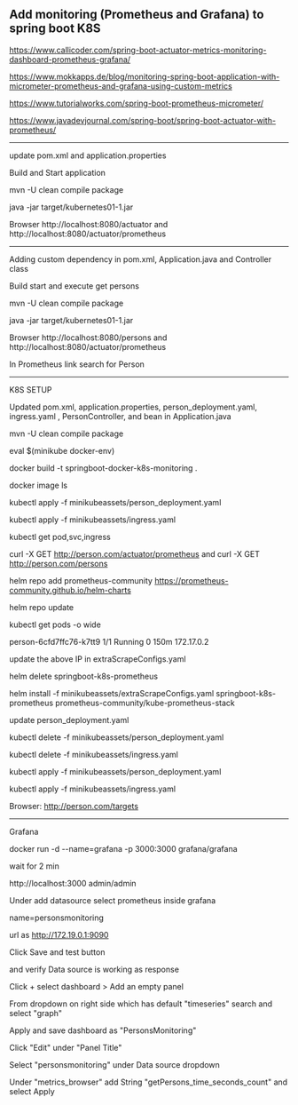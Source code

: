Add monitoring (Prometheus and Grafana) to spring boot K8S
---------------------------------------------
https://www.callicoder.com/spring-boot-actuator-metrics-monitoring-dashboard-prometheus-grafana/

https://www.mokkapps.de/blog/monitoring-spring-boot-application-with-micrometer-prometheus-and-grafana-using-custom-metrics

https://www.tutorialworks.com/spring-boot-prometheus-micrometer/

https://www.javadevjournal.com/spring-boot/spring-boot-actuator-with-prometheus/

----------------------------------------------------------------

update pom.xml and application.properties

Build and Start application

mvn -U clean compile package

java -jar target/kubernetes01-1.jar

Browser http://localhost:8080/actuator and http://localhost:8080/actuator/prometheus

-------------------------------------------------------------------------

Adding custom dependency in pom.xml, Application.java and Controller class

Build start and execute get persons

mvn -U clean compile package

java -jar target/kubernetes01-1.jar

Browser http://localhost:8080/persons and http://localhost:8080/actuator/prometheus

In Prometheus link search for Person

----------------------------------------------------------------------------

K8S SETUP

Updated pom.xml, application.properties, person_deployment.yaml, ingress.yaml , PersonController, and bean in Application.java

mvn -U clean compile package

eval $(minikube docker-env)

docker build -t springboot-docker-k8s-monitoring .

docker image ls

kubectl apply -f minikubeassets/person_deployment.yaml

kubectl apply -f minikubeassets/ingress.yaml

kubectl get pod,svc,ingress

curl -X GET http://person.com/actuator/prometheus  and curl -X GET http://person.com/persons

helm repo add prometheus-community https://prometheus-community.github.io/helm-charts

helm repo update

kubectl get pods -o wide

person-6cfd7ffc76-k7tt9                                        1/1     Running   0          150m   172.17.0.2    

update the above IP in extraScrapeConfigs.yaml

helm delete springboot-k8s-prometheus

helm install -f minikubeassets/extraScrapeConfigs.yaml springboot-k8s-prometheus prometheus-community/kube-prometheus-stack

update person_deployment.yaml

kubectl delete -f minikubeassets/person_deployment.yaml

kubectl delete -f minikubeassets/ingress.yaml

kubectl apply -f minikubeassets/person_deployment.yaml

kubectl apply -f minikubeassets/ingress.yaml

Browser: http://person.com/targets


-------------------------------------------------------------

Grafana

docker run -d --name=grafana -p 3000:3000 grafana/grafana

wait for 2 min

http://localhost:3000 admin/admin

Under add datasource select prometheus inside grafana

name=personsmonitoring

url as http://172.19.0.1:9090

Click Save and test button 

and verify Data source is working as response

Click + select dashboard > Add an empty panel

From dropdown on right side which has default "timeseries" search and select "graph"

Apply and save dashboard as "PersonsMonitoring"

Click "Edit" under "Panel Title"

Select "personsmonitoring" under Data source dropdown

Under "metrics_browser" add String "getPersons_time_seconds_count" and select Apply



 





